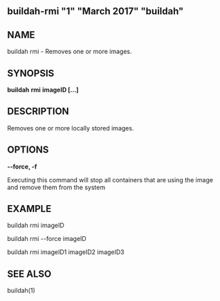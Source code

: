 ## buildah-rmi "1" "March 2017" "buildah"

## NAME
buildah rmi - Removes one or more images.

## SYNOPSIS
**buildah** **rmi** **imageID [...]**

## DESCRIPTION
Removes one or more locally stored images.

## OPTIONS

**--force, -f**

Executing this command will stop all containers that are using the image and remove them from the system

## EXAMPLE

buildah rmi imageID

buildah rmi --force imageID

buildah rmi imageID1 imageID2 imageID3

## SEE ALSO
buildah(1)
